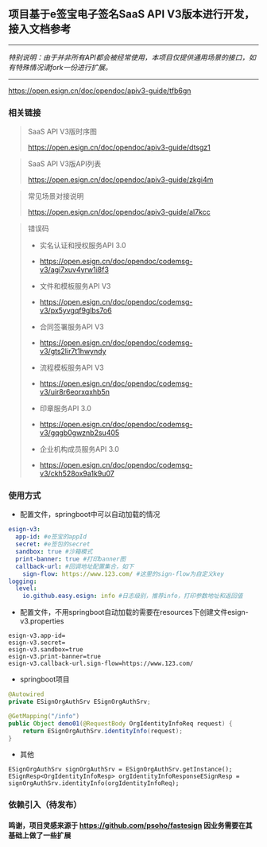 ## 项目基于e签宝电子签名SaaS API V3版本进行开发，接入文档参考
***
_特别说明：由于并非所有API都会被经常使用，本项目仅提供通用场景的接口，如有特殊情况请fork一份进行扩展。_
***

https://open.esign.cn/doc/opendoc/apiv3-guide/tfb6gn

### 相关链接

> SaaS API V3版时序图
>
> https://open.esign.cn/doc/opendoc/apiv3-guide/dtsgz1

> SaaS API V3版API列表
>
> https://open.esign.cn/doc/opendoc/apiv3-guide/zkgi4m

> 常见场景对接说明
>
> https://open.esign.cn/doc/opendoc/apiv3-guide/al7kcc

> 错误码
>
>+ 实名认证和授权服务API 3.0
>- https://open.esign.cn/doc/opendoc/codemsg-v3/agi7xuv4yrw1i8f3
>+ 文件和模板服务API V3
>- https://open.esign.cn/doc/opendoc/codemsg-v3/px5yvgqf9glbs7o6
>+ 合同签署服务API V3
>- https://open.esign.cn/doc/opendoc/codemsg-v3/gts2lir7t1hwyndy
>+ 流程模板服务API V3
>- https://open.esign.cn/doc/opendoc/codemsg-v3/uir8r6eorxqxhb5n
>+ 印章服务API 3.0
>- https://open.esign.cn/doc/opendoc/codemsg-v3/gqgb0gwznb2su405
>+ 企业机构成员服务API 3.0
>- https://open.esign.cn/doc/opendoc/codemsg-v3/ckh528ox9a1k9u07

### 使用方式
- 配置文件，springboot中可以自动加载的情况
```yaml
esign-v3:
  app-id: #e签宝的appId
  secret: #e签包的secret
  sandbox: true #沙箱模式
  print-banner: true #打印banner图
  callback-url: #回调地址配置集合，如下
    sign-flow: https://www.123.com/ #这里的sign-flow为自定义key
logging:
  level:
    io.github.easy.esign: info #日志级别，推荐info，打印参数地址和返回值
```

- 配置文件，不用springboot自动加载的需要在resources下创建文件esign-v3.properties
```properties
esign-v3.app-id=
esign-v3.secret=
esign-v3.sandbox=true
esign-v3.print-banner=true
esign-v3.callback-url.sign-flow=https://www.123.com/
```

- springboot项目
```java
@Autowired
private ESignOrgAuthSrv ESignOrgAuthSrv;

@GetMapping("/info")
public Object demo01(@RequestBody OrgIdentityInfoReq request) {
    return ESignOrgAuthSrv.identityInfo(request);
}
```

- 其他
```
ESignOrgAuthSrv signOrgAuthSrv = ESignOrgAuthSrv.getInstance();
ESignResp<OrgIdentityInfoResp> orgIdentityInfoResponseESignResp = signOrgAuthSrv.identityInfo(orgIdentityInfoReq);
```
### 依赖引入（待发布）
> 
> 
#### 鸣谢，项目灵感来源于 https://github.com/psoho/fastesign 因业务需要在其基础上做了一些扩展
